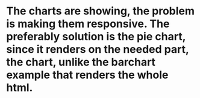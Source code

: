 # The charts are showing, the problem is making them responsive. The preferably solution is the pie chart, since it renders on the needed part, the chart, unlike the barchart example that renders the whole html.
